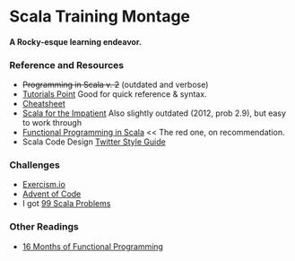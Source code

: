 # Scala Training Montage
#### A Rocky-esque learning endeavor.

### Reference and Resources
* ~~Programming in Scala v. 2~~ (outdated and verbose)
* [Tutorials Point](http://www.tutorialspoint.com/scala/index.htm) Good for quick reference & syntax.
* [Cheatsheet](http://docs.scala-lang.org/cheatsheets/)
* [Scala for the Impatient](http://fileadmin.cs.lth.se/scala/scala-impatient.pdf) Also slightly outdated (2012, prob 2.9), but easy to work through
* [Functional Programming in Scala](http://file.allitebooks.com/20150627/Functional%20Programming%20in%20Scala.pdf) << The red one, on recommendation.
* Scala Code Design [Twitter Style Guide](http://twitter.github.io/effectivescala/)


### Challenges
* [Exercism.io](http://exercism.io/)
* [Advent of Code](http://adventofcode.com/)
* I got [99 Scala Problems](http://aperiodic.net/phil/scala/s-99/)

### Other Readings
* [16 Months of Functional Programming](http://www.vasinov.com/blog/16-months-of-functional-programming/)
